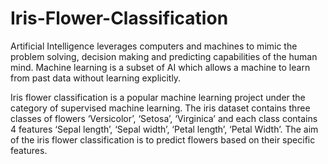 # Iris-Flower-Classification

Artificial Intelligence
leverages computers and machines to
mimic the problem solving, decision
making and predicting capabilities of
the human mind. Machine learning is
a subset of AI which allows a machine
to learn from past data without
learning explicitly.




Iris flower classification is a popular machine learning project under the category of
supervised machine learning. The iris dataset contains three classes of flowers ‘Versicolor’,
‘Setosa’, ‘Virginica’ and each class contains 4 features ‘Sepal length’, ‘Sepal width’, ‘Petal
length’, ‘Petal Width’. The aim of the iris flower classification is to predict flowers based on
their specific features.
